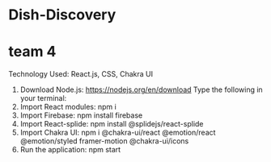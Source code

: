 # Dish-Discovery

# team 4

Technology Used: React.js, CSS, Chakra UI

1. Download Node.js: https://nodejs.org/en/download
   Type the following in your terminal:
3. Import React modules: npm i
4. Import Firebase: npm install firebase
5. Import React-splide: npm install @splidejs/react-splide
6. Import Chakra UI: npm i @chakra-ui/react @emotion/react @emotion/styled framer-motion @chakra-ui/icons
7. Run the application: npm start
